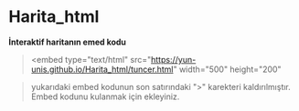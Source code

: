 # Harita_html



**İnteraktif haritanın emed kodu**


>  <embed type="text/html" 
       src="https://yun-unis.github.io/Harita_html/tuncer.html" 
       width="500" height="200"




> yukarıdaki embed kodunun son satırındaki ">" karekteri kaldırılmıştır. 
Embed kodunu kulanmak için ekleyiniz. 
